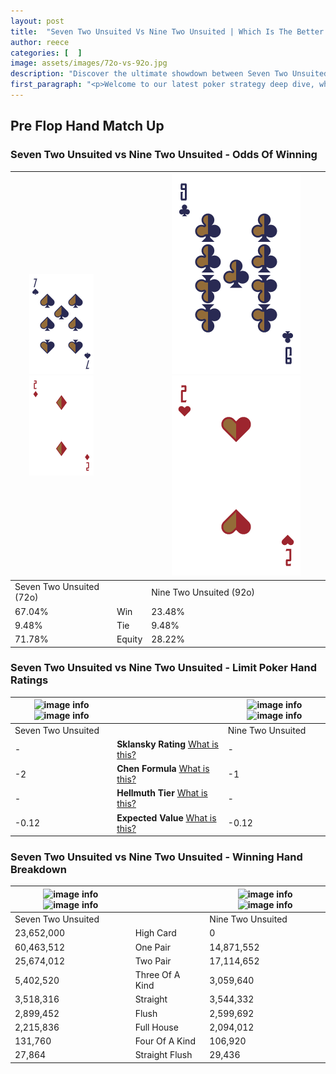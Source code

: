 ```yaml
---
layout: post
title:  "Seven Two Unsuited Vs Nine Two Unsuited | Which Is The Better Hand In Poker? A Complete Guide"
author: reece
categories: [  ]
image: assets/images/72o-vs-92o.jpg
description: "Discover the ultimate showdown between Seven Two Unsuited and Nine Two Unsuited in poker! Uncover the odds, strategies, and scenarios where one hand triumphs over the other. Get ready to up your poker game with this thrilling analysis."
first_paragraph: "<p>Welcome to our latest poker strategy deep dive, where we're pitting two distinct hands against each other in a high-stakes showdown: Seven Two Unsuited vs Nine Two Unsuited.</p><p>In the dynamic world of poker, every decision counts, and knowing which hand holds the upper hand is key to your success at the table.</p><p>In this article, we'll dissect these two hands, explore the scenarios where one dominates the other, and equip you with the knowledge to make strategic choices that can tip the odds in your favor.</p><p>Get ready to unravel the intriguing dynamics of these poker hands and elevate your game to new heights.</p>"
---
```




[comment]: # (sp0)

## Pre Flop Hand Match Up

<div class="table hand-ratings" markdown="1"> 



### Seven Two Unsuited vs Nine Two Unsuited - Odds Of Winning


    
| ![image info](assets/images/hand1/7.png) ![image info](assets/images/hand1/2o.png) |  | ![image info](assets/images/hand2/9.png) ![image info](assets/images/hand2/2o.png) |
| -------- | -------- | -------- |
| Seven Two Unsuited (72o) |  | Nine Two Unsuited (92o) |
| 67.04% | Win | 23.48% |
| 9.48% | Tie | 9.48% |
| 71.78% | Equity | 28.22% |




[comment]: # (sp1)



### Seven Two Unsuited vs Nine Two Unsuited - Limit Poker Hand Ratings


    
| ![image info](https://www.riverpairs.com/assets/images/hand1/7.png) ![image info](https://www.riverpairs.com/assets/images/hand1/2o.png) |  | ![image info](https://www.riverpairs.com/assets/images/hand2/9.png) ![image info](https://www.riverpairs.com/assets/images/hand2/2o.png) |
| -------- | -------- | -------- |
| Seven Two Unsuited |  | Nine Two Unsuited |
| - | **Sklansky Rating** [What is this?](/sklansky-rating-explained) | - |
| -2 | **Chen Formula** [What is this?](/chen-formula-explained) | -1 |
| - | **Hellmuth Tier** [What is this?](/Hellmuth-tier-explained) | - |
| -0.12 | **Expected Value** [What is this?](/expected-value-explained) | -0.12 |




[comment]: # (sp2)



### Seven Two Unsuited vs Nine Two Unsuited - Winning Hand Breakdown


    
| ![image info](https://www.riverpairs.com/assets/images/hand1/7.png) ![image info](https://www.riverpairs.com/assets/images/hand1/2o.png) |  | ![image info](https://www.riverpairs.com/assets/images/hand2/9.png) ![image info](https://www.riverpairs.com/assets/images/hand2/2o.png) |
| -------- | -------- | -------- |
| Seven Two Unsuited |  | Nine Two Unsuited |
| 23,652,000 | High Card | 0 |
| 60,463,512 | One Pair | 14,871,552 |
| 25,674,012 | Two Pair | 17,114,652 |
| 5,402,520 | Three Of A Kind | 3,059,640 |
| 3,518,316 | Straight | 3,544,332 |
| 2,899,452 | Flush | 2,599,692 |
| 2,215,836 | Full House | 2,094,012 |
| 131,760 | Four Of A Kind | 106,920 |
| 27,864 | Straight Flush | 29,436 |




[comment]: # (sp3)



</div>

[comment]: # (sp4)



[comment]: # (sp5)

